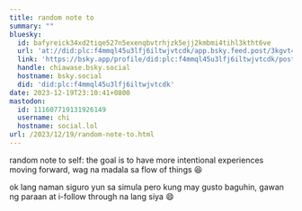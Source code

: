 ```yaml
---
title: random note to
summary: ""
bluesky:
  id: bafyreick34xd2tiqe527n5exenqbvtrhjzk5ejj2kmbmi4tihl3ktht6ve
  url: 'at://did:plc:f4mmql45u3lfj6iltwjvtcdk/app.bsky.feed.post/3kgvt4o42gb2g'
  link: 'https://bsky.app/profile/did:plc:f4mmql45u3lfj6iltwjvtcdk/post/3kgvt4o42gb2g'
  handle: chiawase.bsky.social
  hostname: bsky.social
  did: 'did:plc:f4mmql45u3lfj6iltwjvtcdk'
date: 2023-12-19T23:10:41+0800
mastodon:
  id: 111607719131926149
  username: chi
  hostname: social.lol
url: /2023/12/19/random-note-to.html
---
```


random note to self: the goal is to have more intentional experiences moving forward, wag na madala sa flow of things 😆

ok lang naman siguro yun sa simula pero kung may gusto baguhin, gawan ng paraan at i-follow through na lang siya 😄
